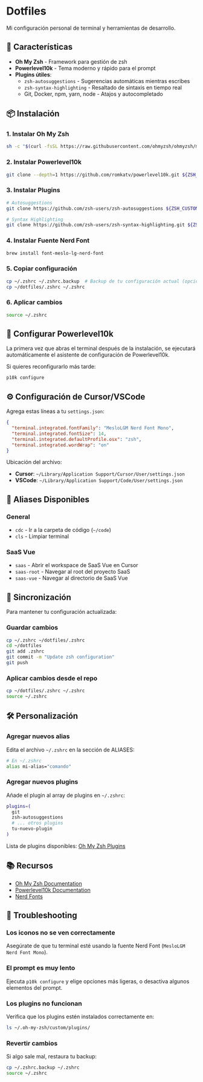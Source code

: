# Dotfiles

Mi configuración personal de terminal y herramientas de desarrollo.

## 🚀 Características

- **Oh My Zsh** - Framework para gestión de zsh
- **Powerlevel10k** - Tema moderno y rápido para el prompt
- **Plugins útiles**:
  - `zsh-autosuggestions` - Sugerencias automáticas mientras escribes
  - `zsh-syntax-highlighting` - Resaltado de sintaxis en tiempo real
  - Git, Docker, npm, yarn, node - Atajos y autocompletado

## 📦 Instalación

### 1. Instalar Oh My Zsh

```bash
sh -c "$(curl -fsSL https://raw.githubusercontent.com/ohmyzsh/ohmyzsh/master/tools/install.sh)"
```

### 2. Instalar Powerlevel10k

```bash
git clone --depth=1 https://github.com/romkatv/powerlevel10k.git ${ZSH_CUSTOM:-$HOME/.oh-my-zsh/custom}/themes/powerlevel10k
```

### 3. Instalar Plugins

```bash
# Autosuggestions
git clone https://github.com/zsh-users/zsh-autosuggestions ${ZSH_CUSTOM:-~/.oh-my-zsh/custom}/plugins/zsh-autosuggestions

# Syntax Highlighting
git clone https://github.com/zsh-users/zsh-syntax-highlighting.git ${ZSH_CUSTOM:-~/.oh-my-zsh/custom}/plugins/zsh-syntax-highlighting
```

### 4. Instalar Fuente Nerd Font

```bash
brew install font-meslo-lg-nerd-font
```

### 5. Copiar configuración

```bash
cp ~/.zshrc ~/.zshrc.backup  # Backup de tu configuración actual (opcional)
cp ~/dotfiles/.zshrc ~/.zshrc
```

### 6. Aplicar cambios

```bash
source ~/.zshrc
```

## 🎨 Configurar Powerlevel10k

La primera vez que abras el terminal después de la instalación, se ejecutará automáticamente el asistente de configuración de Powerlevel10k.

Si quieres reconfigurarlo más tarde:

```bash
p10k configure
```

## ⚙️ Configuración de Cursor/VSCode

Agrega estas líneas a tu `settings.json`:

```json
{
  "terminal.integrated.fontFamily": "MesloLGM Nerd Font Mono",
  "terminal.integrated.fontSize": 14,
  "terminal.integrated.defaultProfile.osx": "zsh",
  "terminal.integrated.wordWrap": "on"
}
```

Ubicación del archivo:
- **Cursor**: `~/Library/Application Support/Cursor/User/settings.json`
- **VSCode**: `~/Library/Application Support/Code/User/settings.json`

## 📝 Aliases Disponibles

### General
- `cdc` - Ir a la carpeta de código (`~/code`)
- `cls` - Limpiar terminal

### SaaS Vue
- `saas` - Abrir el workspace de SaaS Vue en Cursor
- `saas-root` - Navegar al root del proyecto SaaS
- `saas-vue` - Navegar al directorio de SaaS Vue

## 🔄 Sincronización

Para mantener tu configuración actualizada:

### Guardar cambios
```bash
cp ~/.zshrc ~/dotfiles/.zshrc
cd ~/dotfiles
git add .zshrc
git commit -m "Update zsh configuration"
git push
```

### Aplicar cambios desde el repo
```bash
cp ~/dotfiles/.zshrc ~/.zshrc
source ~/.zshrc
```

## 🛠️ Personalización

### Agregar nuevos alias

Edita el archivo `~/.zshrc` en la sección de ALIASES:

```bash
# En ~/.zshrc
alias mi-alias="comando"
```

### Agregar nuevos plugins

Añade el plugin al array de plugins en `~/.zshrc`:

```bash
plugins=(
  git
  zsh-autosuggestions
  # ... otros plugins
  tu-nuevo-plugin
)
```

Lista de plugins disponibles: [Oh My Zsh Plugins](https://github.com/ohmyzsh/ohmyzsh/wiki/Plugins)

## 📚 Recursos

- [Oh My Zsh Documentation](https://github.com/ohmyzsh/ohmyzsh/wiki)
- [Powerlevel10k Documentation](https://github.com/romkatv/powerlevel10k)
- [Nerd Fonts](https://www.nerdfonts.com/)

## 🐛 Troubleshooting

### Los iconos no se ven correctamente
Asegúrate de que tu terminal esté usando la fuente Nerd Font (`MesloLGM Nerd Font Mono`).

### El prompt es muy lento
Ejecuta `p10k configure` y elige opciones más ligeras, o desactiva algunos elementos del prompt.

### Los plugins no funcionan
Verifica que los plugins estén instalados correctamente en:
```bash
ls ~/.oh-my-zsh/custom/plugins/
```

### Revertir cambios
Si algo sale mal, restaura tu backup:
```bash
cp ~/.zshrc.backup ~/.zshrc
source ~/.zshrc
```
